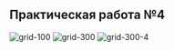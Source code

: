 ## Практическая работа №4
![grid-100](https://raw.githubusercontent.com/denilai/mirea-intelligent-systems/master/pract_4/grid-100.gif)
![grid-300](https://raw.githubusercontent.com/denilai/mirea-intelligent-systems/master/pract_4/grid-300.gif)
![grid-300-4](https://raw.githubusercontent.com/denilai/mirea-intelligent-systems/master/pract_4/grid-300-4.gif)